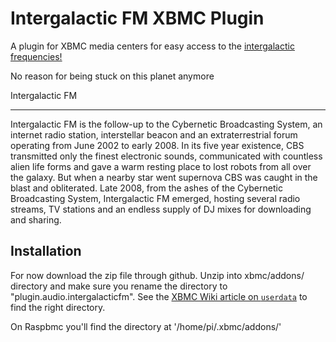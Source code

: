 Intergalactic FM XBMC Plugin
============================

A plugin for XBMC media centers for easy access to the 
[intergalactic frequencies!](http://intergalacticfm.com)

No reason for being stuck on this planet anymore

Intergalactic FM
________________

Intergalactic FM is the follow-up to the Cybernetic Broadcasting System, an internet radio station, interstellar beacon and an extraterrestrial forum operating from June 2002 to early 2008. In its five year existence, CBS transmitted only the finest electronic sounds, communicated with countless alien life forms and gave a warm resting place to lost robots from all over the galaxy. But when a nearby star went supernova CBS was caught in the blast and obliterated. Late 2008, from the ashes of the Cybernetic Broadcasting System, Intergalactic FM emerged, hosting several radio streams, TV stations and an endless supply of DJ mixes for downloading and sharing.


Installation
------------

For now download the zip file through github. Unzip into xbmc/addons/ directory and make sure you 
rename the directory to "plugin.audio.intergalacticfm". See the 
[XBMC Wiki article on `userdata`](http://wiki.xbmc.org/?title=Userdata) 
to find the right directory. 

On Raspbmc you'll find the directory at '/home/pi/.xbmc/addons/'

